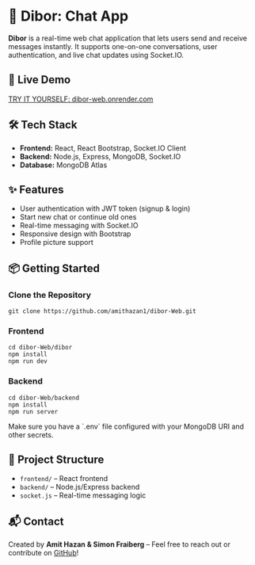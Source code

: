 <!DOCTYPE html>
<html lang="en">
<head>
  <meta charset="UTF-8">
  <meta name="viewport" content="width=device-width, initial-scale=1">

</head>
<body>

  <h1>💬 Dibor: Chat App</h1>
  <p><strong>Dibor</strong> is a real-time web chat application that lets users send and receive messages instantly.
    It supports one-on-one conversations, user authentication, and live chat updates using Socket.IO.</p>

  <h2>🚀 Live Demo</h2>
  <p><a href="https://dibor-web.onrender.com" target="_blank">TRY IT YOURSELF: dibor-web.onrender.com</a></p>

  <h2>🛠️ Tech Stack</h2>
  <ul>
    <li><strong>Frontend:</strong> React, React Bootstrap, Socket.IO Client</li>
    <li><strong>Backend:</strong> Node.js, Express, MongoDB, Socket.IO</li>
    <li><strong>Database:</strong> MongoDB Atlas</li>
  </ul>

  <h2>✨ Features</h2>
  <ul>
    <li>User authentication with JWT token (signup & login)</li>
    <li>Start new chat or continue old ones</li>
    <li>Real-time messaging with Socket.IO</li>
    <li>Responsive design with Bootstrap</li>
    <li>Profile picture support</li>
  </ul>

  <h2>📦 Getting Started</h2>
  <h3>Clone the Repository</h3>
  <pre><code>git clone https://github.com/amithazan1/dibor-Web.git</code></pre>

  <h3>Frontend</h3>
  <pre><code>cd dibor-Web/dibor
npm install
npm run dev</code></pre>

  <h3>Backend</h3>
  <pre><code>cd dibor-Web/backend
npm install
npm run server</code></pre>

  <p>Make sure you have a `.env` file configured with your MongoDB URI and other secrets.</p>

  <h2>📁 Project Structure</h2>
  <ul>
    <li><code>frontend/</code> – React frontend</li>
    <li><code>backend/</code> – Node.js/Express backend</li>
    <li><code>socket.js</code> – Real-time messaging logic</li>
  </ul>

  <h2>📬 Contact</h2>
  <p>Created by <strong>Amit Hazan & Simon Fraiberg</strong> – Feel free to reach out or contribute on <a href="https://github.com/amithazan1">GitHub</a>!</p>

</body>
</html>
